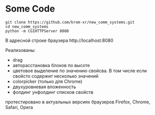 # Some Code

    git clone https://github.com/krom-xr/new_comm_systems.git
    cd new_comm_systems
    python -m CGIHTTPServer 8080

В адресной строке браузера http://localhost:8080

Реализованы:
  - drag
  - авторасстановка блоков по высоте
  - цветовое выделение по значению свойсва. В том числе если свойсто содержит
  несколько значений
  - colorpicker (только для Chrome)
  - двухуровневая вложенность
  - фолдинг унфолдинг списков свойств

протестировано в актуальных версиях браузеров
Firefox, Chrome, Safari, Opera
